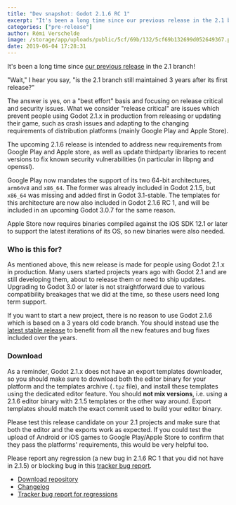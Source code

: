 ```yaml
---
title: "Dev snapshot: Godot 2.1.6 RC 1"
excerpt: "It's been a long time since our previous release in the 2.1 branch! The upcoming 2.1.6 release is intended to address new requirements from Google Play and Apple store, as well as update thirdparty libraries to recent versions to fix known security vulnerabilities (in particular in libpng and openssl)."
categories: ["pre-release"]
author: Rémi Verschelde
image: /storage/app/uploads/public/5cf/69b/132/5cf69b132699d052649367.png
date: 2019-06-04 17:28:31
---
```


It's been a long time since [our previous release](/article/maintenance-release-godot-2-1-5) in the 2.1 branch!

"Wait," I hear you say, "is the 2.1 branch still maintained 3 years after its first release?"

The answer is yes, on a "best effort" basis and focusing on release critical and security issues. What we consider "release critical" are issues which prevent people using Godot 2.1.x in production from releasing or updating their game, such as crash issues and adapting to the changing requirements of distribution platforms (mainly Google Play and Apple Store).

The upcoming 2.1.6 release is intended to address new requirements from Google Play and Apple store, as well as update thirdparty libraries to recent versions to fix known security vulnerabilities (in particular in libpng and openssl).

Google Play now mandates the support of its two 64-bit architectures, `arm64v8` and `x86_64`. The former was already included in Godot 2.1.5, but `x86_64` was missing and added first in Godot 3.1-stable. The templates for this architecture are now also included in Godot 2.1.6 RC 1, and will be included in an upcoming Godot 3.0.7 for the same reason.

Apple Store now requires binaries compiled against the iOS SDK 12.1 or later to support the latest iterations of its OS, so new binaries were also needed.

### Who is this for?

As mentioned above, this new release is made for people using Godot 2.1.x in production. Many users started projects years ago with Godot 2.1 and are still developing them, about to release them or need to ship updates. Upgrading to Godot 3.0 or later is not straightforward due to various compatibility breakages that we did at the time, so these users need long term support.

If you want to start a new project, there is no reason to use Godot 2.1.6 which is based on a 3 years old code branch. You should instead use the [latest stable release](/download) to benefit from all the new features and bug fixes included over the years.

### Download

As a reminder, Godot 2.1.x does not have an export templates downloader, so you should make sure to download both the editor binary for your platform and the templates archive (`.tpz` file), and install these templates using the dedicated editor feature. You should **not mix versions**, i.e. using a 2.1.6 editor binary with 2.1.5 templates or the other way around. Export templates should match the exact commit used to build your editor binary.

Please test this release candidate on your 2.1 projects and make sure that both the editor and the exports work as expected. If you could test the upload of Android or iOS games to Google Play/Apple Store to confirm that they pass the platforms' requirements, this would be very helpful too.

Please report any regression (a new bug in 2.1.6 RC 1 that you did not have in 2.1.5) or blocking bug in this [tracker bug report](https://github.com/godotengine/godot/issues/29484).

- [Download repository](https://download.tuxfamily.org/godotengine/2.1.6/rc1/)
- [Changelog](https://downloads.tuxfamily.org/godotengine/2.1.6/rc1/Godot_v2.1.6-rc1_changelog.txt)
- [Tracker bug report for regressions](https://github.com/godotengine/godot/issues/29484)